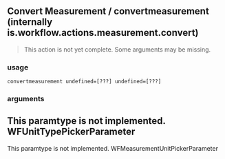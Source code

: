 
## Convert Measurement / convertmeasurement (internally is.workflow.actions.measurement.convert)

> This action is not yet complete. Some arguments may be missing.


### usage
`convertmeasurement undefined=[???] undefined=[???]`

### arguments
This paramtype is not implemented. WFUnitTypePickerParameter
---
This paramtype is not implemented. WFMeasurementUnitPickerParameter
